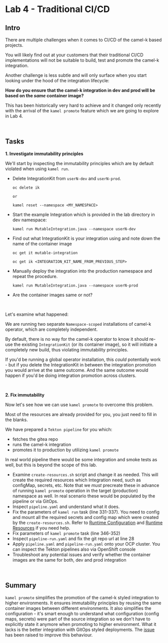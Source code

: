 # Lab 4 - Traditional CI/CD

## Intro
There are multiple challenges when it comes to CI/CD of the camel-k based projects. 

You will likely find out at your customers that their traditional CI/CD implementations will not be suitable to build, test and promote the camel-k integration. 

Another challenge is less subtle and will only surface when you start looking under the hood of the integration lifecycle:

__How do you ensure that the camel-k integration in dev and prod will be based on the _same_ container image?__ 

This has been historically very hard to achieve and it changed only recently with the arrival of the `kamel promote` feature which we are going to explore in Lab 4.

<br/>

## Tasks

__1. Investigate immutability principles__

We'll start by inspecting the immutability principles which are by default violated when using `kamel run`. 

 - Delete IntegrationKit from `userN-dev` and `userN-prod`. 
    ```
    oc delete ik 
    
    or 
    
    kamel reset --namespace <MY_NAMESPACE>
    ```

 - Start the example Integration which is provided in the lab directory in dev namespace:
    ```
    kamel run MutableIntegration.java --namespace userN-dev
    ```

 - Find out what IntegrationKit is your integration using and note down the name of the container image
    ```
    oc get it mutable-integration

    oc get ik <INTEGRATION_KIT_NAME_FROM_PREVIOUS_STEP>
    ```

 - Manually deploy the integration into the production namespace and repeat the procedure.
    ```
    kamel run MutableIntegration.java --namespace userN-prod
    ```

 - Are the container images same or not?

<br/>

Let's examine what happened:

We are running two separate `Namespace-scoped` installations of camel-k operator, which are completely independent. 

By default, there is no way for the camel-k operator to know it should re-use the existing `IntegrationKit` (or its container image), so it will initiate a completely new build, thus violating immutability principles. 

If you'd be running a global operator installation, this _could_ potentially work - but if you delete the IntegrationKit in between the integration promotion you would arrive at the same outcome. And the same outcome would happen if you'd be doing integration promotion across clusters.

<br/>

__2. Fix immutability__


Now let's see how we can use `kamel promote` to overcome this problem. 

Most of the resources are already provided for you, you just need to fill in the blanks. 

We have prepared a `Tekton pipeline` for you which:
- fetches the gitea repo
- runs the camel-k integration
- promotes it to production by utilizing `kamel promote`

In real world pipeline there would be some integration and smoke tests as well, but this is beyond the scope of this lab.

  - Examine `create-resources.sh` script and change it as needed. This will create the required resources which Integration need, such as configMap, secrets, etc. Note that we _must_ precreate these in advance of running `kamel promote` operation in the target (production) namespace as well. In real scenario these would be populated by the pipeline or via GitOps. 
  - Inspect `pipeline.yaml` and understand what it does.
  - Fix the parameters of `kamel run` task (line 331-337). You need to config and mount all the required secrets and config map which were created by the `create-resources.sh`. Refer to [Runtime Configuration](https://camel.apache.org/camel-k/1.10.x/configuration/runtime-config.html) and [Runtime Resources](https://camel.apache.org/camel-k/1.10.x/configuration/runtime-resources.html) if you need help.
  - Fix parameters of `kamel promote` task (line 346-352)
  - Inspect `pipeline-run.yaml` and fix the git repo url at line 28
  - Apply `pipeline.yaml` and `pipeline-run.yaml` onto your OCP cluster. You can inspect the Tekton pipelines also via OpenShift console
  - Troubleshoot any potential issues and verify whether the container images are the same for both, dev and prod integration

<br/>

## Summary

`kamel promote` simplifies the promotion of the camel-k styled integration to higher environments. It ensures immutability principles by reusing the same container images between different environments. It also simplifies the configuration - it's smart enough to understand what configuration (config maps, secrets) were part of the source integration so we don't have to explicitly state it anymore when promoting to higher environment. What it lacks is the better integration with GitOps styled deployments. The [issue](https://github.com/apache/camel-k/issues/3888) has been raised to improve this behaviour.